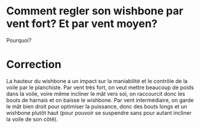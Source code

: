 # Comment regler son wishbone par vent fort? Et par vent moyen?
Pourquoi?

# Correction
La hauteur du wishbone a un impact sur la maniabilité et le contrôle de la voile par le planchiste. Par vent très fort, on veut mettre beaucoup de poids dans la voile, voire même incliner le mât vers soi, on raccourcit donc les bouts de harnais et on baisse le wishbone. Par vent intermédiaire, on garde le mât bien droit pour optimiser la puissance, donc des bouts longs et un wishbone plutôt haut (pour pouvoir se suspendre sans pour autant incliner la voile de son côté).